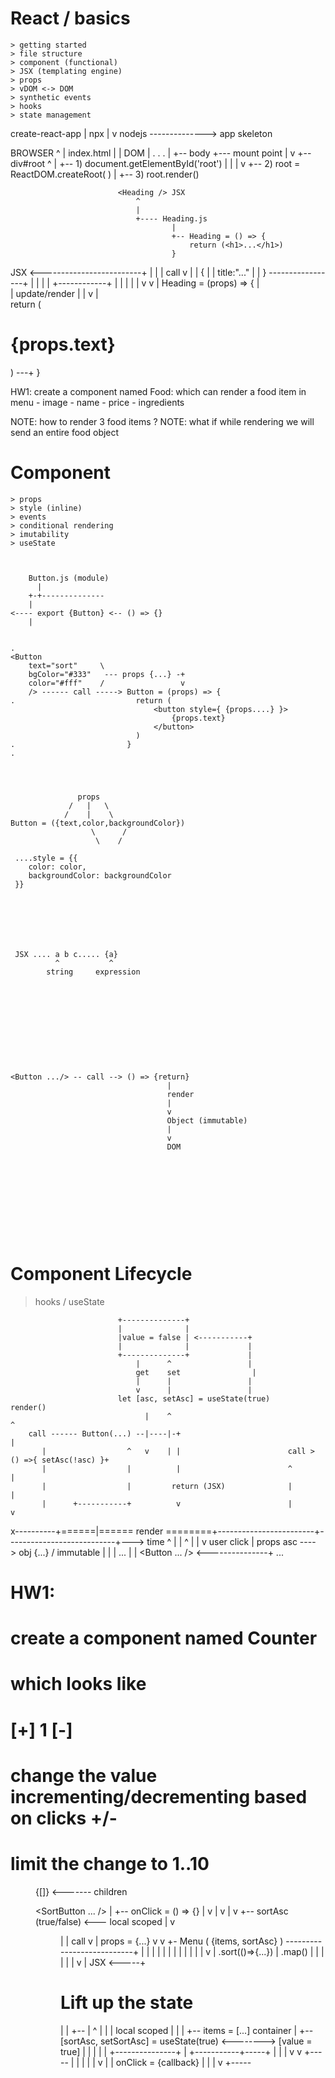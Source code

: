 

# React / basics

    > getting started
    > file structure
    > component (functional)
    > JSX (templating engine)
    > props
    > vDOM <-> DOM
    > synthetic events
    > hooks
    > state management






create-react-app
    |
    npx
    |
    v
    nodejs --------------> app skeleton






BROWSER
    ^
    |
index.html
    |
    |
   DOM
    |
    .
    .
    .
    |
    +-- body       +--- mount point
         |         v
         +-- div#root
                   ^
                   |
                   +-- 1) document.getElementById('root')
                   |                                 |
                   |                                 v
                   +-- 2) root = ReactDOM.createRoot( )
                   |
                   +-- 3) root.render()

                            <Heading /> JSX
                                ^
                                |
                                +---- Heading.js
                                        |
                                        +-- Heading = () => {
                                            return (<h1>...</h1>)
                                        }
















<Heading title="..."/> JSX  <-------------------------+
    |      |                                          |
    call   v                                          |
    |     {                                           |
    |       title:"..."                               |
    |     } -----------------+                        |
    |                        |                        |
    +------------+           |                        |
                 |           |                        |
                 v           v                        |
                 Heading  =  (props) => {             |  
                                  |                  update/render
                                  |                   |
                                  v                   |      
                    return (<h1>{props.text}</h1>) ---+
                }









HW1: create a component named Food: which can render a food item in menu
    - image
    - name
    - price
    - ingredients

NOTE: how to render 3 food items ?
NOTE: what if while rendering we will send an entire food object








 # Component
    > props
    > style (inline)
    > events
    > conditional rendering
    > imutability
    > useState



        Button.js (module)
          |
        +-+--------------
        |
    <---- export {Button} <-- () => {}
        |










```

.
<Button 
    text="sort"     \
    bgColor="#333"   --- props {...} -+
    color="#fff"    /                 v
    /> ------ call -----> Button = (props) => {
.                           return (
                                <button style={ {props....} }>
                                    {props.text}
                                </button>
                            )
.                         }
.




               props
             /   |   \
            /    |    \
Button = ({text,color,backgroundColor})
                  \      /
                   \    /

 ....style = {{
    color: color,
    backgroundColor: backgroundColor
 }}







 JSX .... a b c..... {a}
          ^           ^
        string     expression











<Button .../> -- call --> () => {return}
                                   |
                                   render
                                   |
                                   v
                                   Object (immutable)
                                   |
                                   v
                                   DOM











```

# Component Lifecycle







> hooks / useState

                            +--------------+
                            |              |
                            |value = false | <-----------+
                            |              |             |
                            +--------------+             |
                                |      ^                 |
                                get    set                |
                                |      |                 |
                                v      |                 |
                            let [asc, setAsc] = useState(true)                    render()
                                  |    ^                                            ^
        call ------ Button(...) --|----|-+                                          |
           |                  ^   v    | |                        call > () =>{ setAsc(!asc) }+
           |                  |          |                        ^                           |
           |                  |         return (JSX)              |                           |
           |      +-----------+          v                        |                           v
x----------+======|====== render ========+------------------------+---------------------------+---> time
           ^      |                      |                        ^
           |      |                      v                       user click
           |    props         asc ----> obj {...} / immutable
           |      |                      |
           ...    |                      |
         <Button ... />  <---------------+
           ...


# HW1:
# create a component named Counter
# which looks like

# [+] 1 [-] 
# change the value incrementing/decrementing based on clicks +/-
# limit the change to 1..10






























<Menu 
    items={[...]}
/>







<parent>
    {[]} <------- children
</parent>













<SortButton ... />
    |
    +-- onClick = () => {}
    |                    v
    |                    v
    |                    v
    +-- sortAsc (true/false) <--- local scoped
            |
            v
          <jsx>


 <Menu      items={[]} sortAsc={true}  />
    |         |
    call      v
    |        props = {...}
    v         v
 +- Menu ( {items, sortAsc} ) ---------------------------+
 |  |         |          |                               |
 |  |         |          |                               |
    |         |          v
    |        .sort(()=>{...})
    |        .map()
    |         | 
    |         |      
    |         |
    v         |
    JSX <-----+






# Lift up the state




<root />
  |
  |
  +-- <App />
        | ^
        | |
        | local scoped
        | |
        | +-- items = [...]                                       container
        | +-- [sortAsc, setSortAsc] = useState(true) <--------> [value = true]
        |          |           |
        |          |           +---------------+
        |          +-----------+-----+         |
        |                      |     v         v
        +----- <SortButton ... | {sortAsc, setSortAsc} />
        |                      |               |
        |                      |               v
        |                      |   onClick = {callback}
        |                      |
        |                      v     
        +----- <Menu ... {sortAsc} />